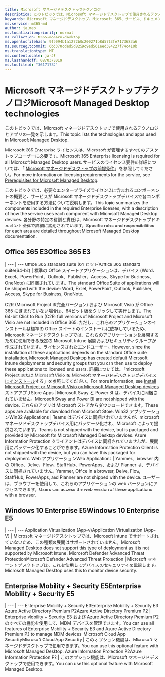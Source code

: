 ```yaml
---
title: Microsoft マネージドデスクトップテクノロジ
description: このトピックでは、Microsoft マネージドデスクトップで使用されるテクノロジとアプリの一覧を示します。
keywords: Microsoft マネージドデスクトップ、Microsoft 365、サービス、ドキュメント
ms.service: m365-md
author: jaimeo
ms.localizationpriority: normal
ms.collection: M365-modern-desktop
ms.openlocfilehash: 9f3094b1a1272b0c200271b8d5703fe7173683a6
ms.sourcegitcommit: 6b5370cded5d8259c9ed561eed324227f74c410b
ms.translationtype: MT
ms.contentlocale: ja-JP
ms.lasthandoff: 08/03/2019
ms.locfileid: "36171737"
---
```

# <a name="microsoft-managed-desktop-technologies"></a><span data-ttu-id="872f4-104">Microsoft マネージドデスクトップテクノロジ</span><span class="sxs-lookup"><span data-stu-id="872f4-104">Microsoft Managed Desktop technologies</span></span>

<span data-ttu-id="872f4-105">このトピックでは、Microsoft マネージドデスクトップで使用されるテクノロジとアプリの一覧を示します。</span><span class="sxs-lookup"><span data-stu-id="872f4-105">This topic lists the technologies and apps used in Microsoft Managed Desktop.</span></span>

<!-- Microsoft 365 E5; Device as a Service -->
<!-- in O365 table, standard suite, removed this sentence "Please see the Installation of Project/Visio 64bit Click to Run Addendum for important deployment instructions. -->

<span data-ttu-id="872f4-106">Microsoft 365 Enterprise ライセンスは、Microsoft が管理するすべてのデスクトップユーザーに必要です。</span><span class="sxs-lookup"><span data-stu-id="872f4-106">Microsoft 365 Enterprise licensing is required for all Microsoft Managed Desktop users.</span></span> <span data-ttu-id="872f4-107">サービスのライセンス要件の詳細については、「 [Microsoft マネージドデスクトップの前提条件](../get-ready/prerequisites.md)」を参照してください。</span><span class="sxs-lookup"><span data-stu-id="872f4-107">For more information on licensing requirements for the service, see [Prerequisites for Microsoft Managed Desktop](../get-ready/prerequisites.md).</span></span>

<span data-ttu-id="872f4-108">このトピックでは、必要なエンタープライズライセンスに含まれるコンポーネントの概要と、サービスが Microsoft マネージドデスクトップデバイスで各コンポーネントを使用する方法について説明します。</span><span class="sxs-lookup"><span data-stu-id="872f4-108">This topic summarizes the components included in the required Enterprise licenses, with a description of how the service uses each component with Microsoft Managed Desktop devices.</span></span> <span data-ttu-id="872f4-109">各分野の特定の役割と責任は、Microsoft マネージドデスクトップドキュメント全体で詳細に説明されています。</span><span class="sxs-lookup"><span data-stu-id="872f4-109">Specific roles and responsibilities for each area are detailed throughout Microsoft Managed Desktop documentation.</span></span> 

## <a name="office-365-e3"></a><span data-ttu-id="872f4-110">Office 365 E3</span><span class="sxs-lookup"><span data-stu-id="872f4-110">Office 365 E3</span></span>
 |
 --- | ---
<span data-ttu-id="872f4-111">Office 365 standard suite (64 ビット)</span><span class="sxs-lookup"><span data-stu-id="872f4-111">Office 365 standard suite(64-bit)</span></span> | <span data-ttu-id="872f4-112">標準の Office スイートアプリケーションは、デバイス (Word、Excel、PowerPoint、Outlook、Publisher、Access、Skype for Business、OneNote) に同梱されています。</span><span class="sxs-lookup"><span data-stu-id="872f4-112">The standard Office Suite of applications will be shipped with the device: Word, Excel, PowerPoint, Outlook, Publisher, Access, Skype for Business, OneNote.</span></span><br><br><span data-ttu-id="872f4-113">C2R (Microsoft Project の完全バージョン) および Microsoft Visio が Office 365 に含まれていない場合は、64ビット版をクリックして実行します。</span><span class="sxs-lookup"><span data-stu-id="872f4-113">The 64-bit Click to Run (C2R) full versions of Microsoft Project and Microsoft Visio are not included in Office 365.</span></span> <span data-ttu-id="872f4-114">ただし、これらのアプリケーションのインストールは標準の Office スイートのインストールに依存しているため、Microsoft マネージドデスクトップでは、これらのアプリケーションを展開するために使用できる既定の Microsoft Intune 展開およびセキュリティグループが作成されています。ライセンスされたエンドユーザー。</span><span class="sxs-lookup"><span data-stu-id="872f4-114">However, since the installation of these applications depends on the standard Office suite installation, Microsoft Managed Desktop has created default Microsoft Intune deployments and security groups that you can then use to deploy these applications to licensed end users.</span></span> <span data-ttu-id="872f4-115">詳細については、「microsoft [Project または Microsoft Visio を Microsoft マネージドデスクトップデバイスにインストール](../get-started/project-visio.md)する」を参照してください。</span><span class="sxs-lookup"><span data-stu-id="872f4-115">For more information, see [Install Microsoft Project or Microsoft Visio on Microsoft Managed Desktop devices](../get-started/project-visio.md)</span></span>  
<span data-ttu-id="872f4-116">ストアアプリ</span><span class="sxs-lookup"><span data-stu-id="872f4-116">Store Apps</span></span> |    <span data-ttu-id="872f4-117">Microsoft Sway と Power BI は、デバイスに同梱されていません。</span><span class="sxs-lookup"><span data-stu-id="872f4-117">Microsoft Sway and Power BI are not shipped with the device.</span></span> <span data-ttu-id="872f4-118">これらのアプリは Microsoft ストアからダウンロードできます。</span><span class="sxs-lookup"><span data-stu-id="872f4-118">These apps are available for download from Microsoft Store.</span></span>
<span data-ttu-id="872f4-119">Win32 アプリケーション</span><span class="sxs-lookup"><span data-stu-id="872f4-119">Win32 Applications</span></span> |    <span data-ttu-id="872f4-120">Teams はデバイスに同梱されていませんが、microsoft マネージドデスクトップデバイス用にパッケージ化され、Microsoft によって提供されています。</span><span class="sxs-lookup"><span data-stu-id="872f4-120">Teams is not shipped with the device, but is packaged and provided by Microsoft for Microsoft Managed Desktop devices.</span></span> <span data-ttu-id="872f4-121">Azure Information Protection クライアントはデバイスに同梱されていませんが、展開用にパッケージ化することができます。</span><span class="sxs-lookup"><span data-stu-id="872f4-121">Azure Information Protection Client is not shipped with the device, but you can have this packaged for deployment.</span></span> 
<span data-ttu-id="872f4-122">Web アプリケーション</span><span class="sxs-lookup"><span data-stu-id="872f4-122">Web Applications</span></span> |  <span data-ttu-id="872f4-123">Yammer、browser 内の Office、Delve、Flow、StaffHub、PowerApps、および Planner は、デバイスに同梱されていません。</span><span class="sxs-lookup"><span data-stu-id="872f4-123">Yammer, Office in a browser, Delve, Flow, StaffHub, PowerApps, and Planner are not shipped with the device.</span></span> <span data-ttu-id="872f4-124">ユーザーは、ブラウザーを使用して、これらのアプリケーションの web バージョンにアクセスできます。</span><span class="sxs-lookup"><span data-stu-id="872f4-124">Users can access the web version of these applications with a browser.</span></span>


## <a name="windows-10-enterprise-e5"></a><span data-ttu-id="872f4-125">Windows 10 Enterprise E5</span><span class="sxs-lookup"><span data-stu-id="872f4-125">Windows 10 Enterprise E5</span></span>

 |
 --- | ---
<span data-ttu-id="872f4-126">Application Virtualization (App-v)</span><span class="sxs-lookup"><span data-stu-id="872f4-126">Application Virtualization (App-V)</span></span> |    <span data-ttu-id="872f4-127">Microsoft マネージドデスクトップでは、Microsoft Intune でサポートされていないため、この種類の展開はサポートされていません。</span><span class="sxs-lookup"><span data-stu-id="872f4-127">Microsoft Managed Desktop does not support this type of deployment as it is not supported by Microsoft Intune.</span></span>
<span data-ttu-id="872f4-128">Microsoft Defender Advanced Threat Protection</span><span class="sxs-lookup"><span data-stu-id="872f4-128">Microsoft Defender Advanced Threat Protection</span></span> |  <span data-ttu-id="872f4-129">Microsoft マネージドデスクトップは、これを使用してデバイスのセキュリティを監視します。</span><span class="sxs-lookup"><span data-stu-id="872f4-129">Microsoft Managed Desktop uses this to monitor device security.</span></span> 

## <a name="enterprise-mobility--security-e5"></a><span data-ttu-id="872f4-130">Enterprise Mobility + Security E5</span><span class="sxs-lookup"><span data-stu-id="872f4-130">Enterprise Mobility + Security E5</span></span>

 |
 --- | ---
<span data-ttu-id="872f4-131">Enterprise Mobility + Security E3</span><span class="sxs-lookup"><span data-stu-id="872f4-131">Enterprise Mobility + Security E3</span></span><br><span data-ttu-id="872f4-132">Azure Active Directory Premium P2</span><span class="sxs-lookup"><span data-stu-id="872f4-132">Azure Active Directory Premium P2</span></span> |    <span data-ttu-id="872f4-133">Enterprise Mobility + Security E3 および Azure Active Directory Premium P2 のすべての機能を使用して、MDM デバイスを管理できます。</span><span class="sxs-lookup"><span data-stu-id="872f4-133">You can use all features of Enterprise Mobility + Security E3 and Azure Active Directory Premium P2 to manage MDM devices.</span></span>
<span data-ttu-id="872f4-134">Microsoft Cloud App Security</span><span class="sxs-lookup"><span data-stu-id="872f4-134">Microsoft Cloud App Security</span></span> |  <span data-ttu-id="872f4-135">このオプション機能は、Microsoft マネージドデスクトップで使用できます。</span><span class="sxs-lookup"><span data-stu-id="872f4-135">You can use this optional feature with Microsoft Managed Desktop.</span></span>
<span data-ttu-id="872f4-136">Azure Information Protection P2</span><span class="sxs-lookup"><span data-stu-id="872f4-136">Azure Information Protection P2</span></span>  | <span data-ttu-id="872f4-137">このオプション機能は、Microsoft マネージドデスクトップで使用できます。</span><span class="sxs-lookup"><span data-stu-id="872f4-137">You can use this optional feature with Microsoft Managed Desktop.</span></span>
